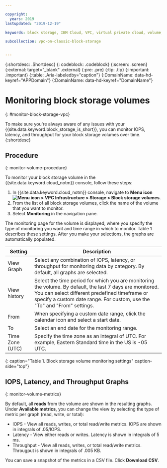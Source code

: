 ```yaml
---

copyright:
  years: 2019
lastupdated: "2019-12-19"

keywords: block storage, IBM Cloud, VPC, virtual private cloud, volume, data storage, monitor volume, monitor storage

subcollection: vpc-on-classic-block-storage


---
```


{:shortdesc: .Shortdesc}
{: codeblock: .codeblock}
{:screen: .screen}
{:external: target="_blank" .external}
{:pre: .pre}
{:tip: .tip}
{:important: .important}
{:table: .Aria-labeledby="caption"}
{:DomainName: data-hd-keyref="APPDomain"}
{:DomainName: data-hd-keyref="DomainName"}

# Monitoring block storage volumes
{: #monitor-block-storage-vpc}

To make sure you're always aware of any issues with your {{site.data.keyword.block_storage_is_short}}, you can monitor IOPS, latency, and throughput for your block storage volumes over time.
{:shortdesc}

## Procedure
{: monitor-volume-procedure}

To monitor your block storage volume in the {{site.data.keyword.cloud_notm}} console, follow these steps:

1. In {{site.data.keyword.cloud_notm}} console, navigate to **Menu icon ![Menu icon](../icons/icon_hamburger.svg) > VPC Infrastructure > Storage > Block storage volumes**.
1. From the list of all block storage volumes, click the name of the volume that you want to monitor.
1. Select **Monitoring** in the navigation pane.

The monitoring page for the volume is displayed, where you specify the type of monitoring you want and time range in which to monitor. Table 1 describes these settings. After you make your selections, the graphs are automatically populated.

| Setting | Description |
|---------|-------------|
| View Graph | Select any combination of IOPS, latency, or throughput for monitoring data by category. By default, all graphs are selected. |
| View history | Select the time period for which you are monitoring the volume. By default, the last 7 days are monitored. You can select different predefined timeframe or specify a custom date range.  For custom, use the "To" and "From" settings. |
| From | When specifying a custom date range, click the calendar icon and select a start date. |
| To | Select an end date for the monitoring range. |
| Time Zone (UTC) | Specify the time zone as an integral of UTC.  For example, Eastern Standard time in the US is -05 UTC. |
{: caption="Table 1. Block storage volume monitoring settings" caption-side="top"}

## IOPS, Latency, and Throughput Graphs
{: monitor-volume-metrics}

By default, all **reads** from the volume are shown in the resulting graphs. Under **Available metrics**, you can change the view by selecting the type of metric per graph (read, write, or total):

* IOPS - View all reads, writes, or total read/write metrics. IOPS are shown in integrals of .05/IOPS.
* Latency - View either reads or writes. Latency is shown in integrals of 5 ms.
* Throughput  - View all reads, writes, or total read/write metrics. Througput is shown in integrals of .005 KB.

You can save a snapshot of the metrics in a CSV file. Click **Download CSV**.
